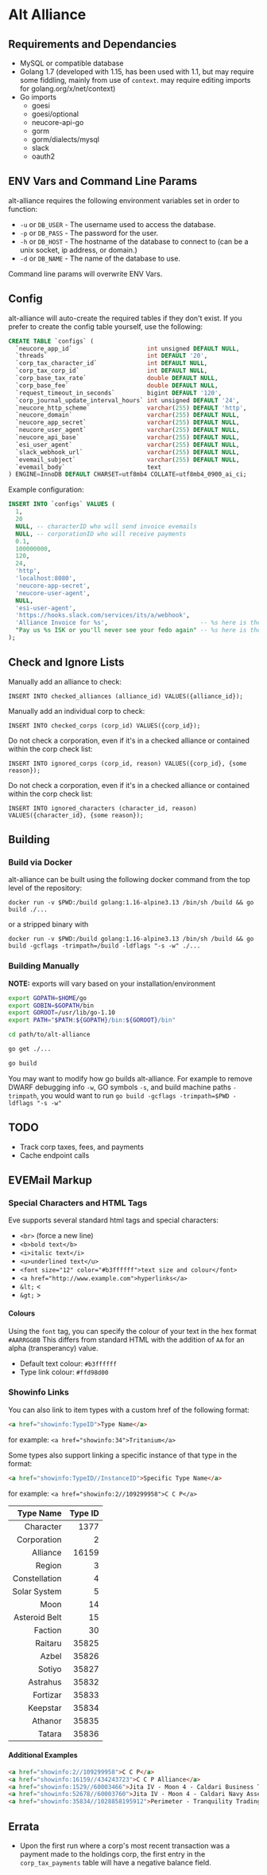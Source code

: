 # Alt Alliance
## Requirements and Dependancies
* MySQL or compatible database
* Golang 1.7 (developed with 1.15, has been used with 1.1, but may require some fiddling, mainly from use of `context`. may require editing imports for golang.org/x/net/context)
* Go imports
  * goesi
  * goesi/optional
  * neucore-api-go
  * gorm
  * gorm/dialects/mysql
  * slack
  * oauth2

## ENV Vars and Command Line Params
alt-alliance requires the following environment variables set in order to function:
* `-u` or `DB_USER` - The username used to access the database.
* `-p` or `DB_PASS` - The password for the user.
* `-h` or `DB_HOST` - The hostname of the database to connect to (can be a unix socket, ip address, or domain.)
* `-d` or `DB_NAME` - The name of the database to use.

Command line params will overwrite ENV Vars.

## Config
alt-alliance will auto-create the required tables if they don't exist. If you prefer to create the config table yourself, use the following:
``` SQL
CREATE TABLE `configs` (
  `neucore_app_id`                     int unsigned DEFAULT NULL,
  `threads`                            int DEFAULT '20',
  `corp_tax_character_id`              int DEFAULT NULL,
  `corp_tax_corp_id`                   int DEFAULT NULL,
  `corp_base_tax_rate`                 double DEFAULT NULL,
  `corp_base_fee`                      double DEFAULT NULL,
  `request_timeout_in_seconds`         bigint DEFAULT '120',
  `corp_journal_update_interval_hours` int unsigned DEFAULT '24',
  `neucore_http_scheme`                varchar(255) DEFAULT 'http',
  `neucore_domain`                     varchar(255) DEFAULT NULL,
  `neucore_app_secret`                 varchar(255) DEFAULT NULL,
  `neucore_user_agent`                 varchar(255) DEFAULT NULL,
  `neucore_api_base`                   varchar(255) DEFAULT NULL,
  `esi_user_agent`                     varchar(255) DEFAULT NULL,
  `slack_webhook_url`                  varchar(255) DEFAULT NULL,
  `evemail_subject`                    varchar(255) DEFAULT NULL,
  `evemail_body`                       text
) ENGINE=InnoDB DEFAULT CHARSET=utf8mb4 COLLATE=utf8mb4_0900_ai_ci;
```

Example configuration:
``` SQL
INSERT INTO `configs` VALUES (
  1,
  20
  NULL, -- characterID who will send invoice evemails
  NULL, -- corporationID who will receive payments
  0.1,
  100000000,
  120,
  24,
  'http',
  'localhost:8080',
  'neucore-app-secret',
  'neucore-user-agent',
  NULL,
  'esi-user-agent',
  'https://hooks.slack.com/services/its/a/webhook',
  'Alliance Invoice for %s',                          -- %s here is the YYYY-MM-DD formatted date.
  "Pay us %s ISK or you'll never see your fedo again" -- %s here is the amount of isk owed.
);
```

## Check and Ignore Lists
Manually add an alliance to check:

`INSERT INTO checked_alliances (alliance_id) VALUES({alliance_id});`

Manually add an individual corp to check:

`INSERT INTO checked_corps (corp_id) VALUES({corp_id});`

Do not check a corporation, even if it's in a checked alliance or contained within the corp check list:

`INSERT INTO ignored_corps (corp_id, reason) VALUES({corp_id}, {some reason});`

Do not check a corporation, even if it's in a checked alliance or contained within the corp check list:

`INSERT INTO ignored_characters (character_id, reason) VALUES({character_id}, {some reason});`

## Building
### Build via Docker
alt-alliance can be built using the following docker command from the top level of the repository:
```
docker run -v $PWD:/build golang:1.16-alpine3.13 /bin/sh /build && go build ./...
```
or a stripped binary with
```
docker run -v $PWD:/build golang:1.16-alpine3.13 /bin/sh /build && go build -gcflags -trimpath=/build -ldflags "-s -w" ./...
```

### Building Manually
**NOTE:** exports will vary based on your installation/environment
``` bash
export GOPATH=$HOME/go
export GOBIN=$GOPATH/bin
export GOROOT=/usr/lib/go-1.10
export PATH="$PATH:${GOPATH}/bin:${GOROOT}/bin"

cd path/to/alt-alliance

go get ./...

go build
```
You may want to modify how go builds alt-alliance. For example to remove DWARF debugging info `-w`, GO symbols `-s`, and build machine paths `-trimpath`, you would want to run `go build -gcflags -trimpath=$PWD -ldflags "-s -w"`

## TODO
* Track corp taxes, fees, and payments
* Cache endpoint calls

## EVEMail Markup
### Special Characters and HTML Tags
Eve supports several standard html tags and special characters:
* `<br>` (force a new line)
* `<b>bold text</b>`
* `<i>italic text</i>`
* `<u>underlined text</u>`
* `<font size="12" color="#b3ffffff">text size and colour</font>`
* `<a href="http://www.example.com">hyperlinks</a>`
* `&lt;` <
* `&gt;` >

#### Colours
Using the `font` tag, you can specify the colour of your text in the hex format `#AARRGGBB` This differs from standard HTML with the addition of `AA` for an alpha (transperancy) value.
* Default text colour: `#b3ffffff`
* Type link colour: `#ffd98d00`

### Showinfo Links
You can also link to item types with a custom href of the following format:
``` html
<a href="showinfo:TypeID">Type Name</a>
```
for example: `<a href="showinfo:34">Tritanium</a>`

Some types also support linking a specific instance of that type in the format:
``` html
<a href="showinfo:TypeID//InstanceID">Specific Type Name</a>
```
for example: `<a href="showinfo:2//109299958">C C P</a>`

|   Type Name   | Type ID |
|--------------:|--------:|
| Character     |    1377 |
| Corporation   |       2 |
| Alliance      |   16159 |
| Region        |       3 |
| Constellation |       4 |
| Solar System  |       5 |
| Moon          |      14 |
| Asteroid Belt |      15 |
| Faction       |      30 |
| Raitaru       |   35825 |
| Azbel         |   35826 |
| Sotiyo        |   35827 |
| Astrahus      |   35832 |
| Fortizar      |   35833 |
| Keepstar      |   35834 |
| Athanor       |   35835 |
| Tatara        |   35836 |

#### Additional Examples
``` html
<a href="showinfo:2//109299958">C C P</a>
<a href="showinfo:16159//434243723">C C P Alliance</a>
<a href="showinfo:1529//60003466">Jita IV - Moon 4 - Caldari Business Tribunal Bureau Offices</a>
<a href="showinfo:52678//60003760">Jita IV - Moon 4 - Caldari Navy Assembly Plant</a>
<a href="showinfo:35834//1028858195912">Perimeter - Tranquility Trading Tower</a>
```

## Errata
* Upon the first run where a corp's most recent transaction was a payment made to the holdings corp, the first entry in the `corp_tax_payments` table will have a negative balance field.
